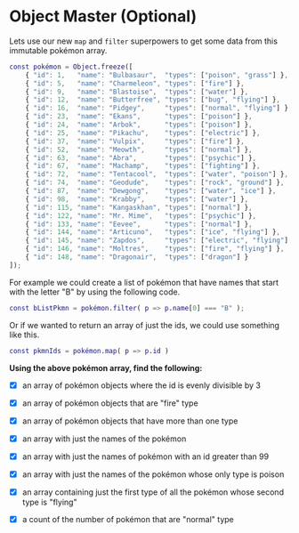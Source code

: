 # Object Master (Optional)



Lets use our new ``map`` and ``filter`` superpowers to get some data from this immutable pokémon array.


```m
const pokémon = Object.freeze([
    { "id": 1,   "name": "Bulbasaur",  "types": ["poison", "grass"] },
    { "id": 5,   "name": "Charmeleon", "types": ["fire"] },
    { "id": 9,   "name": "Blastoise",  "types": ["water"] },
    { "id": 12,  "name": "Butterfree", "types": ["bug", "flying"] },
    { "id": 16,  "name": "Pidgey",     "types": ["normal", "flying"] },
    { "id": 23,  "name": "Ekans",      "types": ["poison"] },
    { "id": 24,  "name": "Arbok",      "types": ["poison"] },
    { "id": 25,  "name": "Pikachu",    "types": ["electric"] },
    { "id": 37,  "name": "Vulpix",     "types": ["fire"] },
    { "id": 52,  "name": "Meowth",     "types": ["normal"] },
    { "id": 63,  "name": "Abra",       "types": ["psychic"] },
    { "id": 67,  "name": "Machamp",    "types": ["fighting"] },
    { "id": 72,  "name": "Tentacool",  "types": ["water", "poison"] },
    { "id": 74,  "name": "Geodude",    "types": ["rock", "ground"] },
    { "id": 87,  "name": "Dewgong",    "types": ["water", "ice"] },
    { "id": 98,  "name": "Krabby",     "types": ["water"] },
    { "id": 115, "name": "Kangaskhan", "types": ["normal"] },
    { "id": 122, "name": "Mr. Mime",   "types": ["psychic"] },
    { "id": 133, "name": "Eevee",      "types": ["normal"] },
    { "id": 144, "name": "Articuno",   "types": ["ice", "flying"] },
    { "id": 145, "name": "Zapdos",     "types": ["electric", "flying"] },
    { "id": 146, "name": "Moltres",    "types": ["fire", "flying"] },
    { "id": 148, "name": "Dragonair",  "types": ["dragon"] }
]);
```


For example we could create a list of pokémon that have names that start with the letter "B" by using the following code.


```m
const bListPkmn = pokémon.filter( p => p.name[0] === "B" );
```

Or if we wanted to return an array of just the ids, we could use something like this.


```m
const pkmnIds = pokémon.map( p => p.id )
```




**Using the above pokémon array, find the following:**

- [x] an array of pokémon objects where the id is evenly divisible by 3

- [x] an array of pokémon objects that are "fire" type

- [x] an array of pokémon objects that have more than one type

- [x] an array with just the names of the pokémon

- [x] an array with just the names of pokémon with an id greater than 99

- [x] an array with just the names of the pokémon whose only type is poison

- [x] an array containing just the first type of all the pokémon whose second type is "flying"

- [x] a count of the number of pokémon that are "normal" type